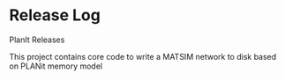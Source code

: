 # Release Log

PlanIt Releases

This project contains core code to write a MATSIM network to disk based on PLANit memory model

